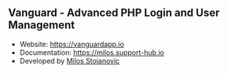 ## Vanguard - Advanced PHP Login and User Management

- Website: https://vanguardapp.io
- Documentation: https://milos.support-hub.io
- Developed by [Milos Stojanovic](https://twitter.com/loshmis)


